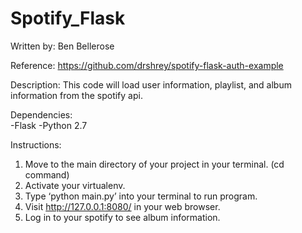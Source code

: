 # Spotify_Flask
Written by: Ben Bellerose

Reference: https://github.com/drshrey/spotify-flask-auth-example

Description: This code will load user information, playlist, and album information from the spotify api.

Dependencies:   
-Flask
-Python 2.7

Instructions:
1. Move to the main directory of your project in your terminal. (cd command)
2. Activate your virtualenv.
3. Type ‘python main.py’ into your terminal to run program.
4. Visit http://127.0.0.1:8080/ in your web browser.
5. Log in to your spotify to see album information.
